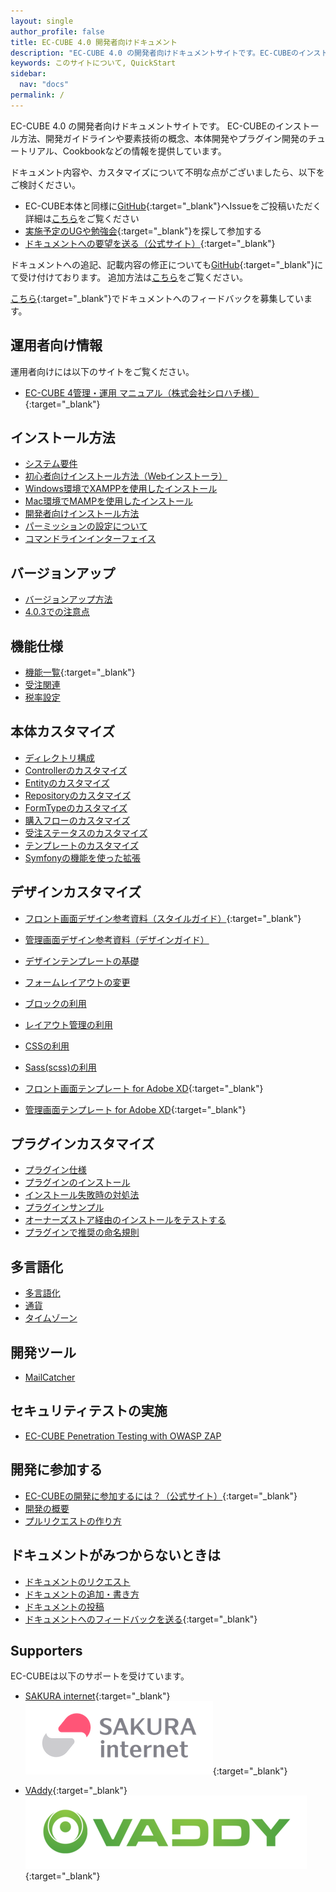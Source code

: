 ```yaml
---
layout: single
author_profile: false
title: EC-CUBE 4.0 開発者向けドキュメント
description: "EC-CUBE 4.0 の開発者向けドキュメントサイトです。EC-CUBEのインストール方法、本体カスタマイズやプラグイン開発についての情報を提供しています。"
keywords: このサイトについて, QuickStart
sidebar:
  nav: "docs"
permalink: /
---
```


EC-CUBE 4.0 の開発者向けドキュメントサイトです。
EC-CUBEのインストール方法、開発ガイドラインや要素技術の概念、本体開発やプラグイン開発のチュートリアル、Cookbookなどの情報を提供しています。

ドキュメント内容や、カスタマイズについて不明な点がございましたら、以下をご検討ください。
+ EC-CUBE本体と同様に[GitHub](https://github.com/EC-CUBE/doc4.ec-cube.net/){:target="_blank"}へIssueをご投稿いただく
  詳細は[こちら](documents/request)をご覧ください
+ [実施予定のUGや勉強会](https://www.ec-cube.net/event/){:target="_blank"}を探して参加する
+ [ドキュメントへの要望を送る（公式サイト）](https://www.ec-cube.net/committer/#Doc4Form){:target="_blank"}

ドキュメントへの追記、記載内容の修正についても[GitHub](https://github.com/EC-CUBE/doc4.ec-cube.net/){:target="_blank"}にて受け付けております。
追加方法は[こちら](/documents/writing-and-formatting)をご覧ください。

[こちら](https://www.ec-cube.net/committer/#Doc4Form){:target="_blank"}でドキュメントへのフィードバックを募集しています。

## 運用者向け情報

運用者向けには以下のサイトをご覧ください。
+ [EC-CUBE 4管理・運用 マニュアル（株式会社シロハチ様）](https://www.shiro8.net/manual4/v40x/index.html){:target="_blank"}

## インストール方法

+ [システム要件](quickstart_requirement)
+ [初心者向けインストール方法（Webインストーラ）](/quickstart_install/web-installer)
+ [Windows環境でXAMPPを使用したインストール](/quickstart_install/gui_win_install)
+ [Mac環境でMAMPを使用したインストール](/quickstart_install/gui_mac_install)
+ [開発者向けインストール方法](quickstart_install)
+ [パーミッションの設定について](permission)
+ [コマンドラインインターフェイス](quickstart_cli)

## バージョンアップ

+ [バージョンアップ方法](/update)
+ [4.0.3での注意点](/update/4_0_3)

## 機能仕様

+ [機能一覧](https://www.ec-cube.net/product/functions.php){:target="_blank"}
+ [受注関連](spec_order)
+ [税率設定](spec_tax)

## 本体カスタマイズ

+ [ディレクトリ構成](spec_directory-structure)
+ [Controllerのカスタマイズ](customize_controller)
+ [Entityのカスタマイズ](customize_entity)
+ [Repositoryのカスタマイズ](customize_repository)
+ [FormTypeのカスタマイズ](customize_formtype)
+ [購入フローのカスタマイズ](customize_service)
+ [受注ステータスのカスタマイズ](customize_order_state_machine)
+ [テンプレートのカスタマイズ](customize_template)
+ [Symfonyの機能を使った拡張](customize_symfony)

## デザインカスタマイズ

+ [フロント画面デザイン参考資料（スタイルガイド）](http://eccube4-styleguide.herokuapp.com/){:target="_blank"}
+ [管理画面デザイン参考資料（デザインガイド）](/pdf/ec-cube4_design-guide180930.pdf)

+ [デザインテンプレートの基礎](design_template)
+ [フォームレイアウトの変更](design_form)
+ [ブロックの利用](design_block)
+ [レイアウト管理の利用](design_layout)
+ [CSSの利用](design_css)
+ [Sass(scss)の利用](design_sass)
+ [フロント画面テンプレート for Adobe XD](http://downloads.ec-cube.net/manual/documents/eccube4_xd_front_template.zip?argument=2qpV46CP&dmai=a5bf51b05bacc5){:target="_blank"}
+ [管理画面テンプレート for Adobe XD](http://downloads.ec-cube.net/manual/documents/eccube4_xd_admin_template.zip?argument=2qpV46CP&dmai=a5bf51b05bacc5){:target="_blank"}

## プラグインカスタマイズ

+ [プラグイン仕様](plugin_spec)
+ [プラグインのインストール](plugin_install)
+ [インストール失敗時の対処法](plugin_error)
+ [プラグインサンプル](plugin_sample)
+ [オーナーズストア経由のインストールをテストする](plugin_mock_package_api)
+ [プラグインで推奨の命名規則](plugin_naming_conventions)

## 多言語化

+ [多言語化](i18n_multilingualization)
+ [通貨](i18n_currency)
+ [タイムゾーン](i18n_timezone)

## 開発ツール

+ [MailCatcher](/development-tools/mail-catcher)

## セキュリティテストの実施

- [EC-CUBE Penetration Testing with OWASP ZAP](/penetration-testing)

## 開発に参加する

+ [EC-CUBEの開発に参加するには？（公式サイト）](https://www.ec-cube.net/committer/){:target="_blank"}
+ [開発の概要](/contribution-guide/overview)
+ [プルリクエストの作り方](/contribution-guide/pull-request)

## ドキュメントがみつからないときは

+ [ドキュメントのリクエスト](/documents/request)
+ [ドキュメントの追加・書き方](/documents/writing-and-formatting)
+ [ドキュメントの投稿](/documents/contribute)
+ [ドキュメントへのフィードバックを送る](https://www.ec-cube.net/committer/#Doc4Form){:target="_blank"}

## Supporters

EC-CUBEは以下のサポートを受けています。

+ [SAKURA internet](https://www.sakura.ad.jp/){:target="_blank"}
[![SAKURA internet](./images/3-1-2line-rgb-whiteback.png)](https://www.sakura.ad.jp/){:target="_blank"}

+ [VAddy](https://vaddy.net/ja/){:target="_blank"}
[![VAddy](./images/VAddy_logo.png)](https://vaddy.net/ja/){:target="_blank"}
